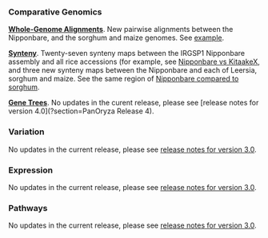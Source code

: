 ### Comparative Genomics

[**Whole-Genome Alignments**](https://oryza-ensembl.gramene.org/compara_analyses.html). New pairwise alignments between the Nipponbare, and the sorghum and maize genomes. See [example](https://oryza-ensembl.gramene.org/Oryza_sativa/Share/79cd0d59180d32b16913170be0f0ca3b?redirect=no;mobileredirect=no).

[**Synteny**](https://oryza-ensembl.gramene.org/compara_analyses.html). Twenty-seven synteny maps between the IRGSP1 Nipponbare assembly and all rice accessions (for example, see [Nipponbare vs KitaakeX](https://oryza-ensembl.gramene.org/Oryza_sativa/Location/Synteny?db=core;otherspecies=Oryza_sativakitaake;r=1:8950777-9114776), and three new synteny maps between the Nipponbare and each of Leersia, sorghum and maize. See the same region of [Nipponbare compared to sorghum](https://oryza-ensembl.gramene.org/Oryza_sativa/Location/Synteny?db=core&r=1%3A8950777-9114776&otherspecies=Sorghum_bicolor).

[**Gene Trees**](https://oryza-ensembl.gramene.org/prot_tree_stats.html). No updates in the curent release, please see [release notes for version 4.0](?section=PanOryza Release 4).

### Variation

No updates in the current release, please see [release notes for version 3.0](https://oryza.gramene.org/news).

### Expression

No updates in the current release, please see [release notes for version 3.0](https://oryza.gramene.org/news).

### Pathways

No updates in the current release, please see [release notes for version 3.0](https://oryza.gramene.org/news).
